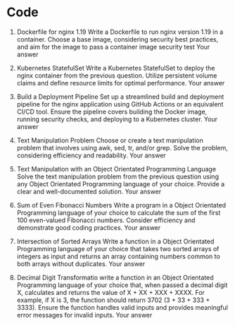 # Code
1. Dockerfile for nginx 1.19
Write a Dockerfile to run nginx version 1.19 in a container. Choose a base image, considering security best practices, and aim for the image to pass a container image security test
Your answer





2. Kubernetes StatefulSet
Write a Kubernetes StatefulSet to deploy the nginx container from the previous question. Utilize persistent volume claims and define resource limits for optimal performance.
Your answer



3. Build a Deployment Pipeline
Set up a streamlined build and deployment pipeline for the nginx application using GitHub Actions or an equivalent CI/CD tool. Ensure the pipeline covers building the Docker image, running security checks, and deploying to a Kubernetes cluster.
Your answer


4. Text Manipulation Problem
Choose or create a text manipulation problem that involves using awk, sed, tr, and/or grep. Solve the problem, considering efficiency and readability.
Your answer


5. Text Manipulation with an Object Orientated Programming Language
Solve the text manipulation problem from the previous question using any Object Orientated Programming language of your choice. Provide a clear and well-documented solution.
Your answer


6. Sum of Even Fibonacci Numbers
Write a program in a Object Orientated Programming language of your choice to calculate the sum of the first 100 even-valued Fibonacci numbers. Consider efficiency and demonstrate good coding practices.
Your answer


7. Intersection of Sorted Arrays
Write a function in a Object Orientated Programming language of your choice that takes two sorted arrays of integers as input and returns an array containing numbers common to both arrays without duplicates.
Your answer


8. Decimal Digit Transformatio
write a function in an Object Orientated Programming language of your choice that, when passed a decimal digit X, calculates and returns the value of X + XX + XXX + XXXX. For example, if X is 3, the function should return 3702 (3 + 33 + 333 + 3333). Ensure the function handles valid inputs and provides meaningful error messages for invalid inputs.
Your answer
```


